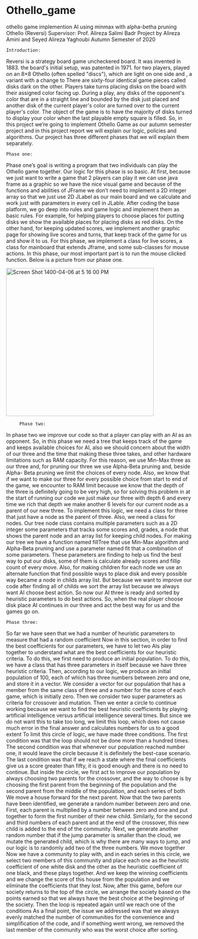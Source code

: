 # Othello_game 
othello game implemention AI using minmax with alpha-betha pruning
         Othello (Reversi)
Supervisor: Prof. Alireza Salimi Badr
Project by Alireza Amini and Seyed Alireza Yaghoubi
Autumn Semester of 2020
    
    Introduction:
Reversi is a strategy board game
uncheckered board. It was invented in 1883.
the board's initial setup, was patented in 1971.
for two players, played on an 8×8
 Othello
(often spelled "discs"), which are light on one side and
, a variant with a change to
  There are sixty-four identical
  game pieces called
disks
  dark on the other. Players take turns placing disks on the board with their
 assigned color facing up. During a play, any disks of the opponent's color that are
 in a straight line and bounded by the disk just placed and another disk of the
 current player's color are turned over to the current player's color. The object of
 the game is to have the majority of disks turned to display your color when the
 last playable empty square is filled.
 So, in this project we’re going to implement Othello Game as our autumn semester project and in this project report we will explain our logic, policies and algorithms. Our project has three different phases that we will explain them separately.

    Phase one:
Phase one’s goal is writing a program that two individuals can play the Othello game together. Our logic for this phase is so basic.
At first, because we just want to write a game that 2 players can play it we can use java frame as a graphic so we have the nice visual game and because of the functions and abilities of JFrame we don’t need to implement a 2D integer array so that we just use 2D JLabel as our main board and we calculate and work just with parameters in every cell in JLable.
After coding the base platform, we go deep into rules and game logic and implement them as basic rules. For example, for helping players to choose places for putting disks we show the available places for placing disks as red disks.
On the other hand, for keeping updated scores, we implement another graphic page for showing live scores and turns, that keep track of the game for us and show it to us.
For this phase, we implement a class for live scores, a class for mainboard that extends Jframe, and some sub-classes for mouse actions. In this phase, our most important part is to run the mouse clicked function.
Below is a picture from our phase one.

<img style="text-allign:right" width="399" alt="Screen Shot 1400-04-06 at 5 16 00 PM" src="https://user-images.githubusercontent.com/50865713/123545033-5c99fc00-d76b-11eb-8064-668889c3b75a.png">     
    

         Phase two:
In phase two we improve our code so that a player can play with an AI as an opponent. So, in this phase we need a tree that keeps track of the game and keeps available choices for AI, also we should concern about the width of our three and the time that making these three takes, and other hardware limitations such as RAM capacity. For this reason, we use Min-Max three as our three and, for pruning our three we use Alpha-Beta pruning and, beside Alpha- Beta pruning we limit the choices of every node. Also, we know that if we want to make our three for every possible choice from start to end of the game, we encounter to RAM limit because we know that the depth of the three is definitely going to be very high, so for solving this problem in at the start of running our code we just make our three with depth 6 and every time we rich that depth we make another 6 levels for our current node as a parent of our new three.
To implement this logic, we need a class for three that just have a node as the parent of three. Also, we need a class for nodes. Our tree node class contains multiple parameters such as a 2D integer some parameters that tracks some scores and, grades, a node that shows the parent node and an array list for keeping child nodes.
For making our tree we have a function named fillTree that use Min-Max algorithm and Alpha-Beta pruning and use a parameter named fit that a combination of some parameters. These parameters are finding to help us find the best way to put our disks, some of them is calculate already scores and fillip count of every move. Also, for making children for each node we use an alternate function that find possible ways to place disk and every possible way became a node in childs array list. But because we want to improve our code after finding all of childs we sort the array list because we always want AI choose best action.
So now our AI three is ready and sorted by heuristic parameters to do best actions. So, when the real player choose disk place AI continues in our three and act the best way for us and the games go on.

    Phase three:
So far we have seen that we had a number of heuristic parameters to measure that had a random coefficient
Now in this section, in order to find the best coefficients for our parameters, we have to let two AIs play together to understand what are the best coefficients for our heuristic criteria. To do this, we first need to produce an initial population. To do this, we have a class that has three parameters in itself because we have three heuristic criteria. Then, according to our logic, we produce an initial population of 100, each of which has three numbers between zero and one, and store it in a vector.
We consider a vector for our population that has a member from the same class of three and a number for the score of each game, which is initially zero.
Then we consider two super parameters as criteria for crossover and mutation.
Then we enter a circle to continue working because we want to find the best heuristic coefficients by playing artificial intelligence versus artificial intelligence several times.
But since we do not want this to take too long, we limit this loop, which does not cause much error in the final answer and calculates numbers for us to a good extent
To limit this circle of logic, we have made three conditions. The first condition was that the loop should not be done more than a hundred times. The second condition was that whenever our population reached number one, it would leave the circle because it is definitely the best-case scenario. The last condition was that if we reach a state where the final coefficients give us a score greater than fifty, it is good enough and there is no need to continue.
But inside the circle, we first act to improve our population by always choosing two parents for the crossover, and the way to choose is by choosing the first parent from the beginning of the population and the second parent from the middle of the population, and each series of both We move a house forward for the next parent.
Now that the two parents have been identified, we generate a random number between zero and one. First, each parent is multiplied by a number between zero and one and put together to form the first number of their new child. Similarly, for the second and third numbers of each parent and at the end of the crossover, this new child is added to the end of the community.
Next, we generate another random number that if the jump parameter is smaller than the cloud, we mutate the generated child, which is why there are many ways to jump, and our logic is to randomly add two of the three numbers. We move together
Now we have a community to play with, and in each series in this circle, we select two members of this community and place each one as the heuristic coefficient of one white disk and the other as the heuristic coefficient of one black, and these plays together. And we keep the winning coefficients and we change the score of this house from the population and we eliminate the coefficients that they lost.
Now, after this game, before our society returns to the top of the circle, we arrange the society based on the points earned so that we always have the best choice at the beginning of the society. Then the loop is repeated again until we reach one of the conditions
As a final point, the issue we addressed was that we always evenly matched the number of communities for the convenience and simplification of the code, and if something went wrong, we removed the last member of the community who was the worst choice after sorting.
   
